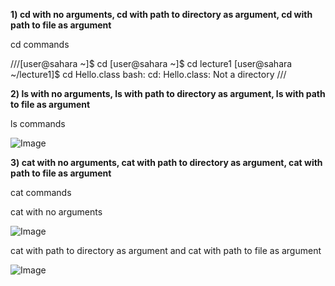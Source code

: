 **1) cd with no arguments, cd with path to directory as argument, cd with path to file as argument**

cd commands

///[user@sahara ~]$ cd
[user@sahara ~]$ cd lecture1
[user@sahara ~/lecture1]$ cd Hello.class
bash: cd: Hello.class: Not a directory ///


**2) ls with no arguments, ls with path to directory as argument, ls with path to file as argument**

ls commands

![Image](https://github.com/EmilyGorial1/cse15l-lab-reports/issues/2#issue-1929321720)


**3) cat with no arguments, cat with path to directory as argument, cat with path to file as argument**

cat commands

cat with no arguments

![Image](https://github.com/EmilyGorial1/cse15l-lab-reports/issues/3#issue-1929429255)

cat with path to directory as argument and cat with path to file as argument

![Image](https://github.com/EmilyGorial1/cse15l-lab-reports/issues/4#issue-1929430427)
